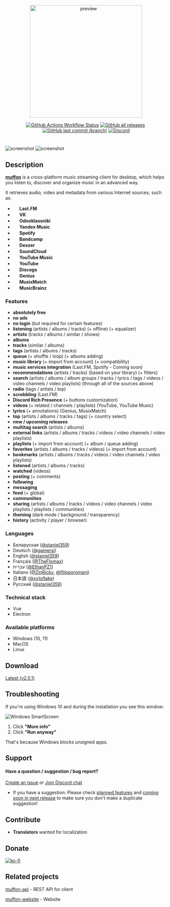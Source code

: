 <p align="center">
  <img src="https://i.ibb.co/3pnjZMf/preview.png" alt="preview" width="350">
</p>
<p align="center"><a href="https://github.com/staniel359/muffon/actions/workflows/main.yml"><img alt="GitHub Actions Workflow Status" src="https://img.shields.io/github/actions/workflow/status/staniel359/muffon/main.yml?&labelColor=334"></a>&nbsp;<a href="https://github.com/staniel359/muffon/releases"><img alt="GitHub all releases" src="https://img.shields.io/github/downloads/staniel359/muffon/total?style=flat&logo=github&labelColor=334&color=a767eb"></a>&nbsp;<a href="https://github.com/staniel359/muffon/commits/main/"><img alt="GitHub last commit (branch)" src="https://img.shields.io/github/last-commit/staniel359/muffon/main?&labelColor=334&color=a767eb"></a>&nbsp;<a href="https://discord.gg/QAmJq5EpEb"><img alt="Discord" src="https://img.shields.io/discord/1023883455504850974?style=flat&logo=discord&label=%20&labelColor=334&color=445"></a></p>

#

<img src="https://i.ibb.co/0tHYZS7/preview-light.png" alt="screenshot">

<img src="https://i.ibb.co/jg3vZv8/preview-dark.png" alt="screenshot">

## Description

[**muffon**](https://www.howtopronounce.com/muffon) is a cross-platform music streaming client for desktop, which helps you listen to, discover and organize music in an advanced way.

It retrieves audio, video and metadata from various Internet sources, such as:

- <img src="https://www.last.fm/static/images/favicon.702b239b6194.ico" height="16"> **Last.FM**
- <img src="https://vk.com/images/icons/favicons/fav_logo.ico" height="16"> **VK**
- <img src="https://ok.ru/favicon.ico" height="16"> **Odnoklassniki**
- <img src="https://music.yandex.ru/favicon16.png" height="16"> **Yandex Music**
- <img src="https://open.spotifycdn.com/cdn/images/favicon16.c498a969.png" height="16"> **Spotify**
- <img src="https://s4.bcbits.com/img/favicon/favicon-16x16.png" height="16"> **Bandcamp**
- <img src="https://e-cdn-files.dzcdn.net/cache/images/common/favicon/favicon-16x16.1e6ae1b5b7794f3e00c0.png" height="16"> **Deezer**
- <img src="https://a-v2.sndcdn.com/assets/images/sc-icons/favicon-2cadd14bdb.ico" height="16"> **SoundCloud**
- <img src="https://music.youtube.com/favicon.ico" height="16"> **YouTube Music**
- <img src="https://www.youtube.com/s/desktop/271dfaff/img/favicon.ico" height="16"> **YouTube**
- <img src="https://st.discogs.com/94414fa553c3f284a04c3da67024dd6574b8ab6f/images/favicon.ico" height="16"> **Discogs**
- <img src="https://assets.genius.com/images/apple-touch-icon.png" height="16"> **Genius**
- <img src="https://s.mxmcdn.net/site/images/favicon-32.png" height="16"> **MusixMatch**
- <img src="https://musicbrainz.org/static/images/favicons/favicon-16x16.png" height="16"> **MusicBrainz**

### Features

- **absolutely free**
- **no ads**
- **no login** (but required for certain features)
- **listening** (artists / albums / tracks) (+ offline) (+ equalizer)
- **artists** (tracks / albums / similar / shows)
- **albums**
- **tracks** (similar / albums)
- **tags** (artists / albums / tracks)
- **queue** (+ shuffle / loop) (+ albums adding)
- **music library** (+ import from account) (+ compatibility)
- **music services integration** (Last.FM, Spotify - Coming soon)
- **recommendations** (artists / tracks) (based on your library) (+ filters)
- **search** (artists / albums / album groups / tracks / lyrics / tags / videos / video channels / video playlists) (through all of the sources above)
- **radio** (tags / artists / top)
- **scrobbling** (Last.FM)
- **Discord Rich Presence** (+ buttons customization)
- **videos** (+ related / channels / playlists) (YouTube, YouTube Music)
- **lyrics** (+ annotations) (Genius, MusixMatch)
- **top** (artists / albums / tracks / tags) (+ country select)
- **new / upcoming releases**
- **multitag search** (artists / albums)
- **external links** (artists / albums / tracks / videos / video channels / video playlists)
- **playlists** (+ import from account) (+ album / queue adding)
- **favorites** (artists / albums / tracks / videos) (+ import from account)
- **bookmarks** (artists / albums / tracks / videos / video channels / video playlists)
- **listened** (artists / albums / tracks)
- **watched** (videos)
- **posting** (+ comments)
- **following**
- **messaging**
- **feed** (+ global)
- **communities**
- **sharing** (artists / albums / tracks / videos / video channels / video playlists / playlists / communities)
- **theming** (dark mode / background / transparency)
- **history** (activity / player / browser)

### Languages

- Беларуская ([@staniel359](https://github.com/staniel359))
- Deutsch ([@gamersi](https://github.com/gamersi))
- English ([@staniel359](https://github.com/staniel359))
- Français ([@TheFlomax](https://github.com/TheFlomax))
- עברית ([@EthanPZ1](https://github.com/EthanPZ1))
- Italiano ([@ZinRicky](https://github.com/ZinRicky), [@filipporomani](https://github.com/filipporomani))
- 日本語 ([@xyloflake](https://github.com/xyloflake))
- Русский ([@staniel359](https://github.com/staniel359))

### Technical stack

- Vue
- Electron

### Available platforms

- Windows (10, 11)
- MacOS
- Linux

## Download

[Latest (v2.0.1)](https://github.com/staniel359/muffon/releases/latest)

## Troubleshooting

If you're using Windows 10 and during the installation you see this window:

![Windows SmartScreen](https://i.ibb.co/ZL9Q5p9/img-59127adff18fb.png)

1. Click **"More info"**
2. Click **"Run anyway"**

That's because Windows blocks unsigned apps.

## Support

#### Have a question / suggestion / bug report?
[Create an issue](https://github.com/staniel359/muffon/issues/new) or [Join Discord chat](https://discord.gg/kpWsA5NBmJ)

- If you have a suggestion: Please check [planned features](https://emphasized-friend-e32.notion.site/Planned-35e985a3524e48f6a69732cce0d0b5e6) and [coming soon in next release](https://emphasized-friend-e32.notion.site/New-version-0aebcf9fcbd8474aa514feffa8b42703) to make sure you don't make a duplicate suggestion!
  
## Contribute

- **Translators** wanted for localization

## Donate

[![ko-fi](https://ko-fi.com/img/githubbutton_sm.svg)](https://ko-fi.com/staniel359)

## Related projects

[muffon-api](https://github.com/staniel359/muffon-api) - REST API for client

[muffon-website](https://github.com/staniel359/muffon-website) - Website
